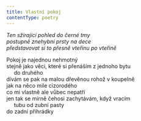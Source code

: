 ```yaml
---
title: Vlastní pokoj
contentType: poetry
---
```


<section>

_Ten sžírající pohled do černé tmy  
postupně znehybní prsty na dece  
představovat si to přesně vteřinu po vteřině_

Pokoj je najednou nehmotný  
stejně jako věci, které si přenáším z jednoho bytu  
     do druhého  
dívám se pak na malou dřevěnou rohož v koupelně  
jak na něco mile cizorodého  
co mi vlastně ale vůbec nepatří  
jen tak se mírně čehosi zachytávám, když vracím  
     tubu od zubní pasty  
do zadní přihrádky

</section>
